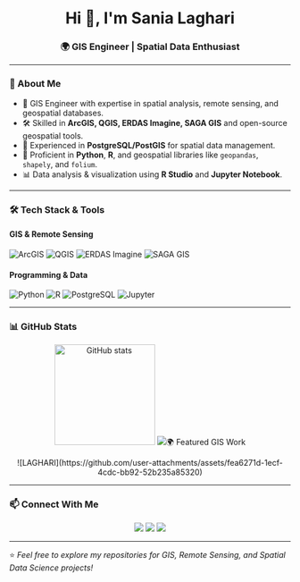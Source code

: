 <h1 align="center">Hi 👋, I'm Sania Laghari</h1>
<h3 align="center">🌍 GIS Engineer | Spatial Data Enthusiast</h3>

---

### 🧭 About Me
- 💼 GIS Engineer with expertise in spatial analysis, remote sensing, and geospatial databases.  
- 🛠 Skilled in **ArcGIS, QGIS, ERDAS Imagine, SAGA GIS** and open-source geospatial tools.  
- 💾 Experienced in **PostgreSQL/PostGIS** for spatial data management.  
- 🐍 Proficient in **Python**, **R**, and geospatial libraries like `geopandas`, `shapely`, and `folium`.  
- 📊 Data analysis & visualization using **R Studio** and **Jupyter Notebook**.   

---

### 🛠 Tech Stack & Tools

#### GIS & Remote Sensing
![ArcGIS](https://img.shields.io/badge/-ArcGIS-0079C1?style=for-the-badge&logo=esri&logoColor=white)
![QGIS](https://img.shields.io/badge/-QGIS-589632?style=for-the-badge&logo=qgis&logoColor=white)
![ERDAS Imagine](https://img.shields.io/badge/-ERDAS%20Imagine-E34F26?style=for-the-badge)
![SAGA GIS](https://img.shields.io/badge/-SAGA%20GIS-4B8BBE?style=for-the-badge)

#### Programming & Data
![Python](https://img.shields.io/badge/-Python-3776AB?style=for-the-badge&logo=python&logoColor=white)
![R](https://img.shields.io/badge/-R-276DC3?style=for-the-badge&logo=r&logoColor=white)
![PostgreSQL](https://img.shields.io/badge/-PostgreSQL-336791?style=for-the-badge&logo=postgresql&logoColor=white)
![Jupyter](https://img.shields.io/badge/-Jupyter-F37626?style=for-the-badge&logo=jupyter&logoColor=white)

---

### 📊 GitHub Stats
<p align="center">
  <img src="https://github-readme-stats.vercel.app/api?username=YourGitHubUsername&show_icons=true&theme=tokyonight" alt="GitHub stats" height="180"/>
  <img src="https://github-readme-stats.vercel.app/api/top-langs/?
</p>

---

### 🌍 Featured GIS Work
<p align="center">
  ![LAGHARI](https://github.com/user-attachments/assets/fea6271d-1ecf-4cdc-bb92-52b235a85320)
</p>

---

### 📫 Connect With Me
<p align="center">
  <a href="https://www.linkedin.com/in/sania-laghari-b4a38663/" target="_blank"><img src="https://img.shields.io/badge/-LinkedIn-0A66C2?style=for-the-badge&logo=linkedin&logoColor=white"/></a>
  <a href="mailto:sanialaghari14@gmail.com"><img src="https://img.shields.io/badge/-Email-D14836?style=for-the-badge&logo=gmail&logoColor=white"/></a>
  <a href="https://github.com/slGIS"><img src="https://img.shields.io/badge/-GitHub-181717?style=for-the-badge&logo=github&logoColor=white"/></a>
</p>

---
⭐️ *Feel free to explore my repositories for GIS, Remote Sensing, and Spatial Data Science projects!*
